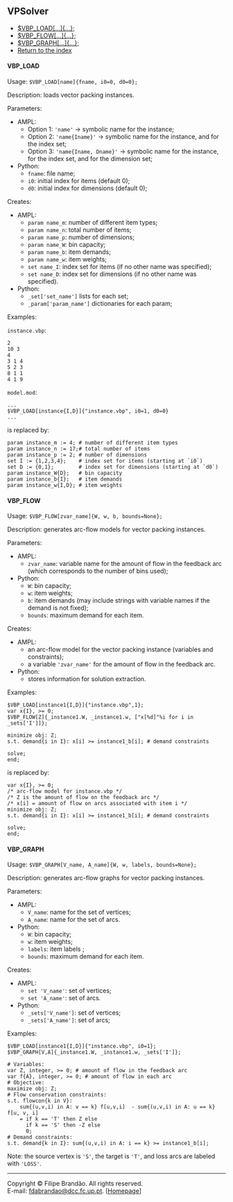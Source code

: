 ## VPSolver

* [$VBP_LOAD[...]{...};](#vbp_load)
* [$VBP_FLOW[...]{...};](#vbp_flow)
* [$VBP_GRAPH[...]{...};](#vbp_graph)
* [Return to the index](STMTS)

#### VBP_LOAD
Usage: `$VBP_LOAD[name]{fname, i0=0, d0=0};`

Description: loads vector packing instances.

Parameters:

  * AMPL:
    * Option 1: `'name'` -> symbolic name for the instance;
    * Option 2: `'name{Iname}'` -> symbolic name for the instance, and for the index set;
    * Option 3: `'name{Iname, Dname}'` -> symbolic name for the instance, for the index set, and for the dimension set;
  * Python:
    * `fname`: file name;
    * `i0`: initial index for items (default 0);
    * `d0`: initial index for dimensions (default 0);

Creates:

  * AMPL:
    * `param name_m`: number of different item types;
    * `param name_n`: total number of items;
    * `param name_p`: number of dimensions;
    * `param name_W`: bin capacity;
    * `param name_b`: item demands;
    * `param name_w`: item weights;
    * `set name_I`: index set for items (if no other name was specified);
    * `set name_D`: index set for dimensions (if no other name was specified).
  * Python:
    * `_set['set_name']` lists for each set;
    * `_param['param_name']` dictionaries for each param;

Examples:

`instance.vbp`:

```
2
10 3
4
3 1 4
5 2 3
8 1 1
4 1 9
```

`model.mod`:

```ampl
...
$VBP_LOAD[instance{I,D}]{"instance.vbp", i0=1, d0=0}
...
```
 
is replaced by:

```ampl
param instance_m := 4; # number of different item types
param instance_n := 17;# total number of items
param instance_p := 2; # number of dimensions
set I := {1,2,3,4};    # index set for items (starting at `i0`)
set D := {0,1};        # index set for dimensions (starting at `d0`)
param instance_W{D};   # bin capacity
param instance_b{I};   # item demands
param instance_w{I,D}; # item weights
```

#### VBP_FLOW
Usage: `$VBP_FLOW[zvar_name]{W, w, b, bounds=None};`

Description: generates arc-flow models for vector packing instances.

Parameters:

  * AMPL:
    * `zvar_name`: variable name for the amount of flow in the feedback arc (which corresponds to the number of bins used);
  * Python:
    * `W`: bin capacity;
    * `w`: item weights;
    * `b`: item demands (may include strings with variable names if the demand is not fixed);
    * `bounds`: maximum demand for each item.  

Creates:

  * AMPL:
    * an arc-flow model for the vector packing instance (variables and constraints);
    * a variable `'zvar_name'` for the amount of flow in the feedback arc.
  * Python:
    * stores information for solution extraction.

Examples:

```ampl
$VBP_LOAD[instance1{I,D}]{"instance.vbp",1};
var x{I}, >= 0;
$VBP_FLOW[Z]{_instance1.W, _instance1.w, ["x[%d]"%i for i in _sets['I']]};    

minimize obj: Z;
s.t. demand{i in I}: x[i] >= instance1_b[i]; # demand constraints

solve;
end;
```
 
is replaced by:

```ampl
var x{I}, >= 0;  
/* arc-flow model for instance.vbp */
/* Z is the amount of flow on the feedback arc */
/* x[i] = amount of flow on arcs associated with item i */
minimize obj: Z;
s.t. demand{i in I}: x[i] >= instance1_b[i]; # demand constraints

solve;
end;
```

#### VBP_GRAPH
Usage: `$VBP_GRAPH[V_name, A_name]{W, w, labels, bounds=None};`

Description: generates arc-flow graphs for vector packing instances.  

Parameters:

  * AMPL:
    * `V_name`: name for the set of vertices;
    * `A_name`: name for the set of arcs.
  * Python:
    * `W`: bin capacity;
    * `w`: item weights;
    * `labels`: item labels ;
    * `bounds`: maximum demand for each item.

Creates:

  * AMPL:
    * `set 'V_name'`: set of vertices;
    * `set 'A_name'`: set of arcs.
  * Python:
    * `_sets['V_name']`: set of vertices;
    * `_sets['A_name']`: set of arcs;

Examples:

```ampl
$VBP_LOAD[instance1{I,D}]{"instance.vbp", i0=1}; 
$VBP_GRAPH[V,A]{_instance1.W, _instance1.w, _sets['I']};

# Variables:
var Z, integer, >= 0; # amount of flow in the feedback arc
var f{A}, integer, >= 0; # amount of flow in each arc
# Objective:
maximize obj: Z;
# Flow conservation constraints:
s.t. flowcon{k in V}: 
    sum{(u,v,i) in A: v == k} f[u,v,i]  - sum{(u,v,i) in A: u == k} f[u, v, i] 
    = if k == 'T' then Z else
      if k == 'S' then -Z else
      0;
# Demand constraints:
s.t. demand{k in I}: sum{(u,v,i) in A: i == k} >= instance1_b[i];
```

Note: the source vertex is `'S'`, the target is `'T'`, and loss arcs are labeled with `'LOSS'`.

***
Copyright © Filipe Brandão. All rights reserved.  
E-mail: <fdabrandao@dcc.fc.up.pt>. [[Homepage](http://www.dcc.fc.up.pt/~fdabrandao/)]